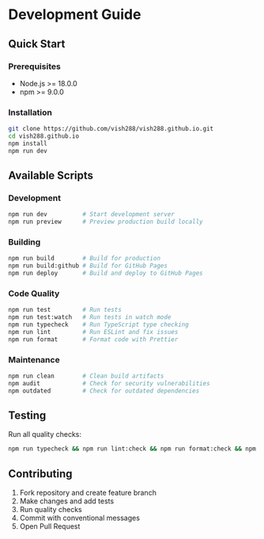 # Development Guide

## Quick Start

### Prerequisites

- Node.js >= 18.0.0
- npm >= 9.0.0

### Installation

```bash
git clone https://github.com/vish288/vish288.github.io.git
cd vish288.github.io
npm install
npm run dev
```

## Available Scripts

### Development
```bash
npm run dev          # Start development server
npm run preview      # Preview production build locally
```

### Building
```bash
npm run build        # Build for production
npm run build:github # Build for GitHub Pages
npm run deploy       # Build and deploy to GitHub Pages
```

### Code Quality
```bash
npm run test         # Run tests
npm run test:watch   # Run tests in watch mode
npm run typecheck    # Run TypeScript type checking
npm run lint         # Run ESLint and fix issues
npm run format       # Format code with Prettier
```

### Maintenance
```bash
npm run clean        # Clean build artifacts
npm audit            # Check for security vulnerabilities
npm outdated         # Check for outdated dependencies
```

## Testing

Run all quality checks:

```bash
npm run typecheck && npm run lint:check && npm run format:check && npm run test
```

## Contributing

1. Fork repository and create feature branch
2. Make changes and add tests  
3. Run quality checks
4. Commit with conventional messages
5. Open Pull Request